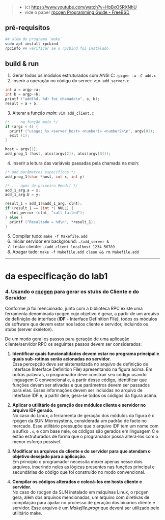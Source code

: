 > - (c) https://www.youtube.com/watch?v=HbBxO5RXNhU
> - vide o paper [rpcgen Programming Guide - FreeBSD](https://docs.freebsd.org/44doc/psd/22.rpcgen/paper.pdf)


## pré-requisitos

```bash
## além do programa `make`
sudo apt install rpcbind
rpcinfo ## verificar se o rpcbind foi instalado
```

## build & run

1. Gerar todos os módulos estruturados com ANSI C: `rpcgen -a -C add.x`
2. Inserir a operação no código do server: `vim add_server.c`
```c
int a = argp->a;
int b = argp->b;
printf ("add(%d, %d) foi chamado\n", a, b);
result = a + b;
```

3. Alterar a função _main_: `vim add_client.c`
```c
/* ... na função main */
if (argc < 4) {
  printf ("usage: %s <server_host> <number1> <number2>\n", argv[0]);
  exit (1);
}

host = argv[1];
add_prog_1 (host, atoi(argv[2]), atoi(argv[3]));
```

4. Inserir a leitura das variáveis passadas pela chamada na _main_:
```c
/* add parâmetros específicos */
add_prog_1(char *host, int x, int y)

/* ... após do primeiro #endif */
add_1_arg.a = x;
add_1_arg.b = y;

result_1 = add_1(&add_1_arg, clnt);
if (result_1 == (int *) NULL) {
  clnt_perror (clnt, "call failed");
} else {
  printf ("Resultado = %d\n", *result_1);
}
```

5. Compilar tudo: `make -f Makefile.add`
6. Iniciar servidor em background: `./add_server &`
7. Testar cliente: `./add_client localhost 1234 56789`
8. Apagar tudo: `make -f Makefile.add clean && rm Makefile.add`


---

# da especificação do lab1
### 4. Usando o [rpcgen](https://docs.oracle.com/cd/E19683-01/816-1435/6m7rrfn7f/index.html) para gerar os stubs do Cliente e do Servidor

Conforme já foi mencionado, junto com a biblioteca RPC existe uma ferramenta denominada rpcgen cujo objetivo é gerar, a
partir de um arquivo de definição de interface (**IDF** - Interface Definition File), todos os módulos de software que devem
estar nos lados cliente e servidor, incluindo os stubs (server skeleton).

De um modo geral os passos para geração de uma aplicação cliente/servidor RPC os seguintes passos devem ser
considerados:

1. **Identificar quais funcionalidades devem estar no programa principal e quais sub-rotinas serão acionadas no servidor.** <br>
Essa percepção deve ser sistematizada no arquivo de definição de interface (Interface Definition File)
apresentando na figura acima. Em outras palavras, o programador deve construir seu código usando linguagem C
convencional e, a partir desse código, identificar que funções devem ser ativadas e que parâmetros devem ser
passados para elas. Esses informações devem ser incluídas no arquivo de interface IDF e, a partir dele, gera-se
todos os códigos da figura acima.

2. **Aplicar o utilitário de geração dos módulos cliente e servidor no arquivo IDF gerado.** <br>
No caso do Linux, a ferramenta de geração dos módulos da figura é o rpcgen da SUN Microsystens, considerada um padrão de facto
no mercado. Esse utilitário pressupõe que o arquivo IDF tem um nome com a sufixo `.x`, e com base nele, os
códigos são gerados em linguagem C e estão estruturados de forma que o programador possa alterá-los com o
menor esforço possível.

3. **Modificar os arquivos do cliente e do servidor para que atendam o objetivo desejado para a aplicação.** <br>
Em princípio o programador necessita mexer apenas nesse dois arquivos, inserindo neles as lógicas presentes nas
funções principal e secundárias do código que foi construído no modo convencional.

4. **Compilar os códigos alterados e colocá-los em hosts cliente e servidor.** <br>
No caso do rpcgen da SUN instalado em
máquinas Linux, o rpcgen gera, além dos arquivos mencionados, um arquivo com diretivas de compilação para
ajudar no processo de geração dos binários cliente e servidor. Esse arquivo é um _Makefile.progr_ que deverá ser
utilizado pelo utilitário make.